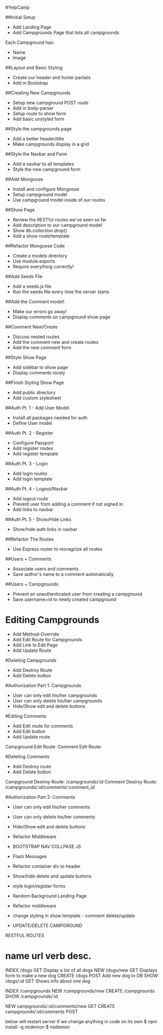 #YelpCamp

##Initial Setup
* Add Landing Page
* Add Campgrounds Page that lists all campgrounds

Each Campground has:
   * Name
   * Image

##Layout and Basic Styling
* Create our header and footer partials
* Add in Bootstrap

##Creating New Campgrounds
* Setup new campground POST route
* Add in body-parser
* Setup route to show form
* Add basic unstyled form

##Style the campgrounds page
* Add a better header/title
* Make campgrounds display in a grid

##Style the Navbar and Form
* Add a navbar to all templates
* Style the new campground form

##Add Mongoose
* Install and configure Mongoose
* Setup campground model
* Use campground model inside of our routes

##Show Page
* Review the RESTful routes we've seen so far
* Add description to our campground model
* Show db.collection.drop()
* Add a show route/template

##Refactor Mongoose Code
* Create a models directory
* Use module.exports
* Require everything correctly!

##Add Seeds File
* Add a seeds.js file
* Run the seeds file every time the server starts

##Add the Comment model!
* Make our errors go away!
* Display comments on campground show page

##Comment New/Create
* Discuss nested routes
* Add the comment new and create routes
* Add the new comment form

##Style Show Page
* Add sidebar to show page
* Display comments nicely

##Finish Styling Show Page
* Add public directory
* Add custom stylesheet

##Auth Pt. 1 - Add User Model
* Install all packages needed for auth
* Define User model 

##Auth Pt. 2 - Register
* Configure Passport
* Add register routes
* Add register template

##Auth Pt. 3 - Login
* Add login routes
* Add login template

##Auth Pt. 4 - Logout/Navbar
* Add logout route
* Prevent user from adding a comment if not signed in
* Add links to navbar

##Auth Pt. 5 - Show/Hide Links
* Show/hide auth links in navbar 

##Refactor The Routes
* Use Express router to reoragnize all routes

##Users + Comments
* Associate users and comments
* Save author's name to a comment automatically

##Users + Campgrounds
* Prevent an unauthenticated user from creating a campground
* Save username+id to newly created campground

# Editing Campgrounds
* Add Method-Override
* Add Edit Route for Campgrounds
* Add Link to Edit Page
* Add Update Route

#Deleting Campgrounds
* Add Destroy Route
* Add Delete button

#Authorization Part 1: Campgrounds
* User can only edit his/her campgrounds
* User can only delete his/her campgrounds
* Hide/Show edit and delete buttons

#Editing Comments
* Add Edit route for comments
* Add Edit button
* Add Update route

Campground Edit Route: <!--/campgrounds/:id/edit-->
Comment Edit Route:   <!--/campgrounds/:id/comments/:comment_id/edit-->

#Deleting Comments
* Add Destroy route
* Add Delete button

Campground Destroy Route: /campgrounds/:id
Comment Destroy Route:    /campgrounds/:id/comments/:comment_id

#Authorization Part 2: Comments
* User can only edit his/her comments
* User can only delete his/her comments
* Hide/Show edit and delete buttons
* Refactor Middleware






* BOOTSTRAP NAV COLLPASE JS
* Flash Messages
* Refactor container div to header
* Show/hide delete and update buttons
* style login/register forms
* Random Background Landing Page
* Refactor middleware
* change styling in show template - comment delete/update
* UPDATE/DELETE CAMPGROUND


RESTFUL ROUTES

name      url      verb    desc.
===============================================
INDEX   /dogs      GET   Display a list of all dogs
NEW     /dogs/new  GET   Displays form to make a new dog
CREATE  /dogs      POST  Add new dog to DB
SHOW    /dogs/:id  GET   Shows info about one dog

INDEX   /campgrounds
NEW     /campgrounds/new
CREATE  /campgrounds
SHOW    /campgrounds/:id

NEW     campgrounds/:id/comments/new    GET
CREATE  campgrounds/:id/comments      POST

below will restart server if we change anything in code on its own
$ npm install -g nodemon
$ nodemon